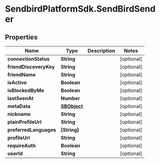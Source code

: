 # SendbirdPlatformSdk.SendBirdSender

## Properties

Name | Type | Description | Notes
------------ | ------------- | ------------- | -------------
**connectionStatus** | **String** |  | [optional] 
**friendDiscoveryKey** | **String** |  | [optional] 
**friendName** | **String** |  | [optional] 
**isActive** | **Boolean** |  | [optional] 
**isBlockedByMe** | **Boolean** |  | [optional] 
**lastSeenAt** | **Number** |  | [optional] 
**metaData** | [**SBObject**](SBObject.md) |  | [optional] 
**nickname** | **String** |  | [optional] 
**plainProfileUrl** | **String** |  | [optional] 
**preferredLanguages** | **[String]** |  | [optional] 
**profileUrl** | **String** |  | [optional] 
**requireAuth** | **Boolean** |  | [optional] 
**userId** | **String** |  | [optional] 


